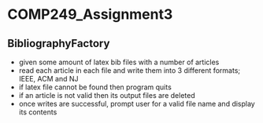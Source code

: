 # COMP249_Assignment3
## BibliographyFactory
 - given some amount of latex bib files with a number of articles
 - read each article in each file and write them into 3 different formats; IEEE, ACM and NJ
 - if latex file cannot be found then program quits
 - if an article is not valid then its output files are deleted
 - once writes are successful, prompt user for a valid file name and display its contents
